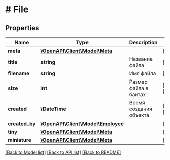 # # File

## Properties

Name | Type | Description | Notes
------------ | ------------- | ------------- | -------------
**meta** | [**\OpenAPI\Client\Model\Meta**](Meta.md) |  | [optional]
**title** | **string** | Название файла | [optional]
**filename** | **string** | Имя файла | [optional]
**size** | **int** | Размер файла в байтах | [optional] [readonly]
**created** | **\DateTime** | Время создания объекта | [optional] [readonly]
**created_by** | [**\OpenAPI\Client\Model\Employee**](Employee.md) |  | [optional]
**tiny** | [**\OpenAPI\Client\Model\Meta**](Meta.md) |  | [optional]
**miniature** | [**\OpenAPI\Client\Model\Meta**](Meta.md) |  | [optional]

[[Back to Model list]](../../README.md#models) [[Back to API list]](../../README.md#endpoints) [[Back to README]](../../README.md)
